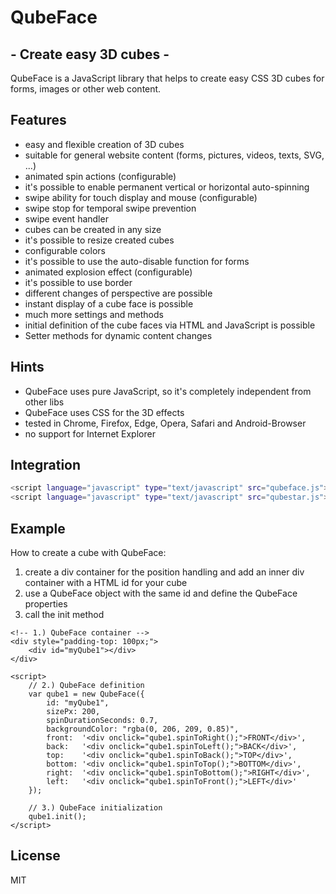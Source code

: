 # QubeFace

## - Create easy 3D cubes -

QubeFace is a JavaScript library that helps to create easy CSS 3D cubes for forms, images or other web content.

## Features
- easy and flexible creation of 3D cubes
- suitable for general website content (forms, pictures, videos, texts, SVG, ...)
- animated spin actions (configurable)
- it's possible to enable permanent vertical or horizontal auto-spinning
- swipe ability for touch display and mouse (configurable)
- swipe stop for temporal swipe prevention
- swipe event handler
- cubes can be created in any size
- it's possible to resize created cubes
- configurable colors
- it's possible to use the auto-disable function for forms
- animated explosion effect (configurable)
- it's possible to use border
- different changes of perspective are possible
- instant display of a cube face is possible 
- much more settings and methods
- initial definition of the cube faces via HTML and JavaScript is possible
- Setter methods for dynamic content changes


## Hints
- QubeFace uses pure JavaScript, so it's completely independent from other libs
- QubeFace uses CSS for the 3D effects 
- tested in Chrome, Firefox, Edge, Opera, Safari and Android-Browser
- no support for Internet Explorer

## Integration
```sh
<script language="javascript" type="text/javascript" src="qubeface.js"></script>
<script language="javascript" type="text/javascript" src="qubestar.js"></script> 
```

## Example
How to create a cube with QubeFace:
1. create a div container for the position handling and add an inner div container with a HTML id for your cube
2. use a QubeFace object with the same id and define the QubeFace properties
3. call the init method
```
<!-- 1.) QubeFace container -->
<div style="padding-top: 100px;">
	<div id="myQube1"></div>
</div>

<script>
	// 2.) QubeFace definition
	var qube1 = new QubeFace({
		id: "myQube1", 
		sizePx: 200, 
		spinDurationSeconds: 0.7,
		backgroundColor: "rgba(0, 206, 209, 0.85)",
		front:  '<div onclick="qube1.spinToRight();">FRONT</div>',
		back:   '<div onclick="qube1.spinToLeft();">BACK</div>',
		top:    '<div onclick="qube1.spinToBack();">TOP</div>',
		bottom: '<div onclick="qube1.spinToTop();">BOTTOM</div>',
		right:  '<div onclick="qube1.spinToBottom();">RIGHT</div>',
		left:   '<div onclick="qube1.spinToFront();">LEFT</div>'
	});
	
	// 3.) QubeFace initialization
	qube1.init();
</script>	
```


## License

MIT

